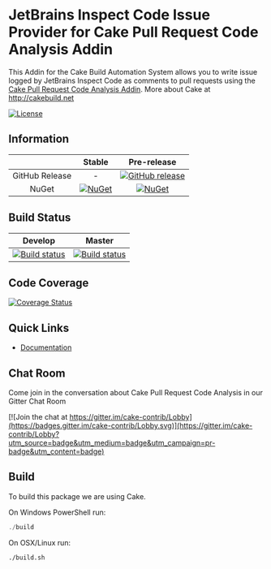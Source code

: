 # JetBrains Inspect Code Issue Provider for Cake Pull Request Code Analysis Addin

This Addin for the Cake Build Automation System allows you to write issue logged by JetBrains Inspect Code as comments to pull requests
using the [Cake Pull Request Code Analysis Addin].
More about Cake at http://cakebuild.net

[![License](http://img.shields.io/:license-mit-blue.svg)](https://github.com/cake-contrib/Cake.Prca.Issues.InspectCode/blob/feature/build/LICENSE)

## Information

| | Stable | Pre-release |
|:--:|:--:|:--:|
|GitHub Release|-|[![GitHub release](https://img.shields.io/github/release/cake-contrib/Cake.Prca.Issues.InspectCode.svg)](https://github.com/cake-contrib/Cake.Prca.Issues.InspectCode/releases/latest)|
|NuGet|[![NuGet](https://img.shields.io/nuget/v/Cake.Prca.Issues.InspectCode.svg)](https://www.nuget.org/packages/Cake.Prca.Issues.InspectCode)|[![NuGet](https://img.shields.io/nuget/vpre/Cake.Prca.Issues.InspectCode.svg)](https://www.nuget.org/packages/Cake.Prca.Issues.InspectCode)|

## Build Status

|Develop|Master|
|:--:|:--:|
|[![Build status](https://ci.appveyor.com/api/projects/status/oofyaxwbgeajkkog/branch/develop?svg=true)](https://ci.appveyor.com/project/cakecontrib/cake-prca-issues-inspectcode/branch/develop)|[![Build status](https://ci.appveyor.com/api/projects/status/oofyaxwbgeajkkog/branch/develop?svg=true)](https://ci.appveyor.com/project/cakecontrib/cake-prca-issues-inspectcode/branch/master)|

## Code Coverage

[![Coverage Status](https://coveralls.io/repos/github/cake-contrib/Cake.Prca.Issues.InspectCode/badge.svg?branch=develop)](https://coveralls.io/github/cake-contrib/Cake.Prca.Issues.InspectCode?branch=develop)

## Quick Links

- [Documentation](https://cake-contrib.github.io/Cake.Prca.Website)

## Chat Room

Come join in the conversation about Cake Pull Request Code Analysis in our Gitter Chat Room

[![Join the chat at https://gitter.im/cake-contrib/Lobby](https://badges.gitter.im/cake-contrib/Lobby.svg)](https://gitter.im/cake-contrib/Lobby?utm_source=badge&utm_medium=badge&utm_campaign=pr-badge&utm_content=badge)

## Build

To build this package we are using Cake.

On Windows PowerShell run:

```powershell
./build
```

On OSX/Linux run:

```bash
./build.sh
```

[Cake Pull Request Code Analysis Addin]: https://github.com/cake-contrib/Cake.Prca

